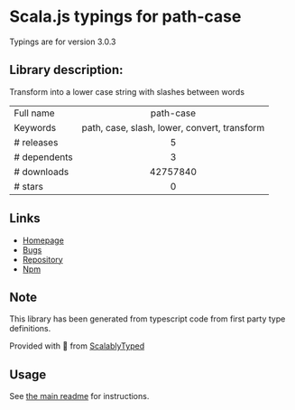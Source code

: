 
# Scala.js typings for path-case

Typings are for version 3.0.3

## Library description:
Transform into a lower case string with slashes between words

|                    |                 |
| ------------------ | :-------------: |
| Full name          | path-case |
| Keywords           | path, case, slash, lower, convert, transform |
| # releases         | 5 |
| # dependents       | 3 |
| # downloads        | 42757840 |
| # stars            | 0 |

## Links
- [Homepage](https://github.com/blakeembrey/change-case/tree/master/packages/path-case#readme)
- [Bugs](https://github.com/blakeembrey/change-case/issues)
- [Repository](https://github.com/blakeembrey/change-case)
- [Npm](https://www.npmjs.com/package/path-case)
    


## Note
This library has been generated from typescript code from first party type definitions.

Provided with :purple_heart: from [ScalablyTyped](https://github.com/oyvindberg/ScalablyTyped)

## Usage
See [the main readme](../../readme.md) for instructions.


